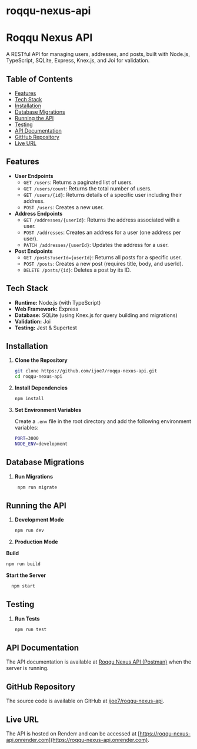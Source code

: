 # roqqu-nexus-api

# Roqqu Nexus API

A RESTful API for managing users, addresses, and posts, built with Node.js, TypeScript, SQLite, Express, Knex.js, and Joi for validation.

## Table of Contents

- [Features](#features)
- [Tech Stack](#tech-stack)
- [Installation](#installation)
- [Database Migrations](#database-migrations)
- [Running the API](#running-the-api)
- [Testing](#testing)
- [API Documentation](#api-documentation)
- [GitHub Repository](#github-repository)
- [Live URL](#live-url)

## Features

- **User Endpoints**
  - `GET /users`: Returns a paginated list of users.
  - `GET /users/count`: Returns the total number of users.
  - `GET /users/{id}`: Returns details of a specific user including their address.
  - `POST /users`: Creates a new user.
- **Address Endpoints**
  - `GET /addresses/{userId}`: Returns the address associated with a user.
  - `POST /addresses`: Creates an address for a user (one address per user).
  - `PATCH /addresses/{userId}`: Updates the address for a user.
- **Post Endpoints**
  - `GET /posts?userId={userId}`: Returns all posts for a specific user.
  - `POST /posts`: Creates a new post (requires title, body, and userId).
  - `DELETE /posts/{id}`: Deletes a post by its ID.

## Tech Stack

- **Runtime:** Node.js (with TypeScript)
- **Web Framework:** Express
- **Database:** SQLite (using Knex.js for query building and migrations)
- **Validation:** Joi
- **Testing:** Jest & Supertest

## Installation

1. **Clone the Repository**

   ```bash
   git clone https://github.com/ijoe7/roqqu-nexus-api.git
   cd roqqu-nexus-api

2. **Install Dependencies**

   ```bash
   npm install

3. **Set Environment Variables**

   Create a `.env` file in the root directory and add the following environment variables:

   ```bash
   PORT=3000
   NODE_ENV=development
   ```

## Database Migrations

1. **Run Migrations**

   ```bash
    npm run migrate
    ```
    

## Running the API

1. **Development Mode**

   ```bash
   npm run dev
   ```

2. **Production Mode**

**Build**

   ```bash
   npm run build
  ```

**Start the Server**
  ```bash
    npm start
   ```

## Testing

1. **Run Tests**

   ```bash
   npm run test
   ```

## API Documentation

The API documentation is available at [Roqqu Nexus API (Postman)](https://documenter.getpostman.com/view/15642679/2sAYdmjnHv) when the server is running.

## GitHub Repository

The source code is available on GitHub at [ijoe7/roqqu-nexus-api](https://github.com/ijoe7/roqqu-nexus-api).

## Live URL

The API is hosted on Renderr and can be accessed at [https://roqqu-nexus-api.onrender.com](https://roqqu-nexus-api.onrender.com).



